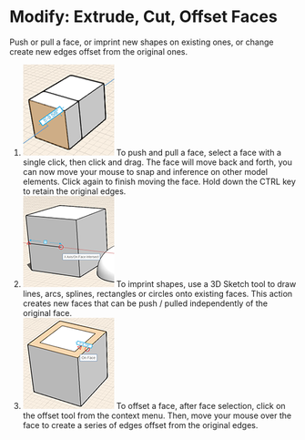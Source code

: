 # Modify: Extrude, Cut, Offset Faces

Push or pull a face, or imprint new shapes on existing ones, or change create new edges offset from the original ones.

1. ![](../.gitbook/assets/guid-759599ca-0885-4d40-a9fe-bb1e1ad1640a-low.png) To push and pull a face, select a face with a single click, then click and drag. The face will move back and forth, you can now move your mouse to snap and inference on other model elements. Click again to finish moving the face. Hold down the CTRL key to retain the original edges.
2. ![](../.gitbook/assets/guid-756ac071-3bd5-4c4b-a234-b5d4209a4702-low.png) To imprint shapes, use a 3D Sketch tool to draw lines, arcs, splines, rectangles or circles onto existing faces. This action creates new faces that can be push / pulled independently of the original face.
3. ![](../.gitbook/assets/guid-84901b0b-d8d3-4748-830a-4e1191a840a4-low.png) To offset a face, after face selection, click on the offset tool from the context menu. Then, move your mouse over the face to create a series of edges offset from the original edges.

